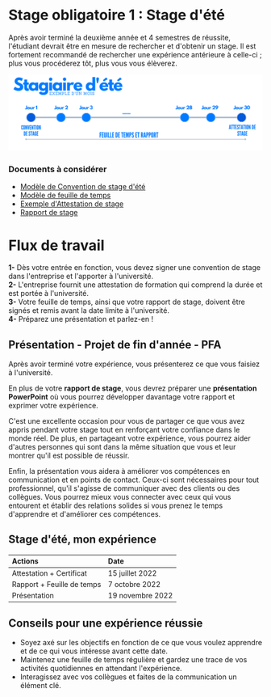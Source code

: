 <br>
<br>

# Stage obligatoire 1 : Stage d'été
Après avoir terminé la deuxième année et 4 semestres de réussite, l'étudiant devrait être en mesure de rechercher et d'obtenir un stage. Il est fortement recommandé de rechercher une expérience antérieure à celle-ci ; plus vous procéderez tôt, plus vous vous élèverez.

![BRANCH_INSIGHT](FrenchAssets/stage.png)
### Documents à considérer
- [Modèle de Convention de stage d'été](https://github.com/Y4HYA4/TheRealBachelorsDocs/blob/main/docs/images/InternsAssets/Convention-Stage-ete.pdf)
- [Modèle de feuille de temps](https://github.com/Y4HYA4/TheRealBachelorsDocs/blob/main/docs/images/InternsAssets/Journal-de-stage.docx)
- [Exemple d'Attestation de stage](images/InternsAssets/certificate.md)
- [Rapport de stage](https://github.com/Y4HYA4/ExperienceInCloud/tree/main/First_InternReport#internship-report-at-linedata)

# Flux de travail

**1-** Dès votre entrée en fonction, vous devez signer une convention de stage dans l'entreprise et l'apporter à l'université.<br>
**2-** L'entreprise fournit une attestation de formation qui comprend la durée et est portée à l'université.<br>
**3-** Votre feuille de temps, ainsi que votre rapport de stage, doivent être signés et remis avant la date limite à l'université.<br>
**4-** Préparez une présentation et parlez-en !<br>

## Présentation - Projet de fin d'année - PFA
Après avoir terminé votre expérience, vous présenterez ce que vous faisiez à l'université.

En plus de votre **rapport de stage**, vous devrez préparer une **présentation PowerPoint** où vous pourrez développer davantage votre rapport et exprimer votre expérience.

C'est une excellente occasion pour vous de partager ce que vous avez appris pendant votre stage tout en renforçant votre confiance dans le monde réel.
De plus, en partageant votre expérience, vous pourrez aider d'autres personnes qui sont dans la même situation que vous et leur montrer qu'il est possible de réussir.

Enfin, la présentation vous aidera à améliorer vos compétences en communication et en points de contact. Ceux-ci sont nécessaires pour tout professionnel, qu'il s'agisse de communiquer avec des clients ou des collègues. Vous pourrez mieux vous connecter avec ceux qui vous entourent et établir des relations solides si vous prenez le temps d'apprendre et d'améliorer ces compétences.

## Stage d'été, mon expérience

| Actions |Date|
| :-------- |:-------- |
| Attestation + Certificat | 15 juillet 2022|
| Rapport + Feuille de temps | 7 octobre 2022|
| Présentation | 19 novembre 2022 |

## Conseils pour une expérience réussie
- Soyez axé sur les objectifs en fonction de ce que vous voulez apprendre et de ce qui vous intéresse avant cette date.
- Maintenez une feuille de temps régulière et gardez une trace de vos activités quotidiennes en attendant l'expérience.
- Interagissez avec vos collègues et faites de la communication un élément clé.



